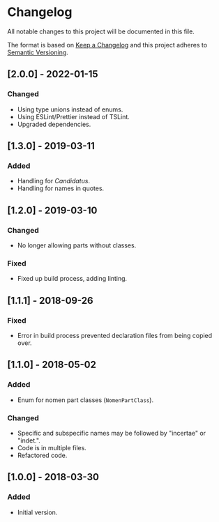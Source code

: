 # Changelog

All notable changes to this project will be documented in this file.

The format is based on [Keep a Changelog](http://keepachangelog.com/en/1.0.0/) and this project adheres to [Semantic Versioning](http://semver.org/spec/v2.0.0.html).

## [2.0.0] - 2022-01-15

### Changed

-   Using type unions instead of enums.
-   Using ESLint/Prettier instead of TSLint.
-   Upgraded dependencies.

## [1.3.0] - 2019-03-11

### Added

-   Handling for _Candidatus_.
-   Handling for names in quotes.

## [1.2.0] - 2019-03-10

### Changed

-   No longer allowing parts without classes.

### Fixed

-   Fixed up build process, adding linting.

## [1.1.1] - 2018-09-26

### Fixed

-   Error in build process prevented declaration files from being copied over.

## [1.1.0] - 2018-05-02

### Added

-   Enum for nomen part classes (`NomenPartClass`).

### Changed

-   Specific and subspecific names may be followed by "incertae" or "indet.".
-   Code is in multiple files.
-   Refactored code.

## [1.0.0] - 2018-03-30

### Added

-   Initial version.
